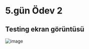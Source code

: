 # 5.gün Ödev 2 
## Testing ekran görüntüsü


![image](https://user-images.githubusercontent.com/113714644/229223216-09597e41-2439-4c94-90e4-d0edaa6f6a5c.png)

